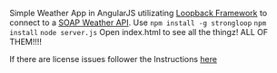 Simple Weather App in AngularJS utilizating [Loopback Framework](http://loopback.io/) to connect to a [SOAP Weather API](http://wsf.cdyne.com/WeatherWS/Weather.asmx?WSDL).
Use
``` npm install -g strongloop ```
``` npm install ```
``` node server.js ```
Open index.html to see all the thingz! ALL OF THEM!!!!

If there are license issues follower the Instructions [here](http://docs.strongloop.com/display/SL/Managing+your+licenses)
